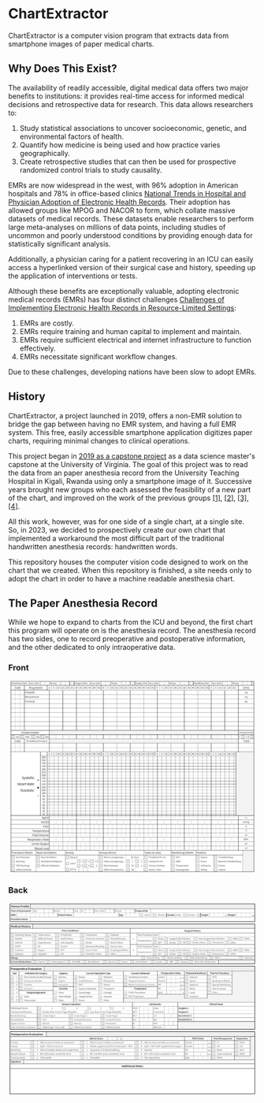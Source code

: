 # ChartExtractor
ChartExtractor is a computer vision program that extracts data from smartphone images of paper medical charts.

## Why Does This Exist?

The availability of readily accessible, digital medical data offers two major benefits to institutions: it provides real-time access for informed medical decisions and retrospective data for research. This data allows researchers to:

1. Study statistical associations to uncover socioeconomic, genetic, and environmental factors of health.
2. Quantify how medicine is being used and how practice varies geographically.
3. Create retrospective studies that can then be used for prospective randomized control trials to study causality.

EMRs are now widespread in the west, with 96% adoption in American hospitals and 78% in office-based clinics [National Trends in Hospital and Physician Adoption of Electronic Health Records](https://www.healthit.gov/data/quickstats/national-trends-hospital-and-physician-adoption-electronic-health-records). Their adoption has allowed groups like MPOG and NACOR to form, which collate massive datasets of medical records. These datasets enable researchers to perform large meta-analyses on millions of data points, including studies of uncommon and poorly understood conditions by providing enough data for statistically significant analysis.

Additionally, a physician caring for a patient recovering in an ICU can easily access a hyperlinked version of their surgical case and history, speeding up the application of interventions or tests.

Although these benefits are exceptionally valuable, adopting electronic medical records (EMRs) has four distinct challenges [Challenges of Implementing Electronic Health Records in Resource-Limited Settings](https://www.ncbi.nlm.nih.gov/pmc/articles/PMC5654179/):

1. EMRs are costly.
2. EMRs require training and human capital to implement and maintain.
3. EMRs require sufficient electrical and internet infrastructure to function effectively.
4. EMRs necessitate significant workflow changes.

Due to these challenges, developing nations have been slow to adopt EMRs.

## History
ChartExtractor, a project launched in 2019, offers a non-EMR solution to bridge the gap between having no EMR system, and having a full EMR system. 
This free, easily accessible smartphone application digitizes paper charts, requiring minimal changes to clinical operations. 

This project began in [2019 as a capstone project](https://ieeexplore.ieee.org/document/9106679) as a data science master's capstone at the University of Virginia. 
The goal of this project was to read the data from an paper anesthesia record from the University Teaching Hospital in Kigali, Rwanda using only a smartphone image of it.
Successive years brought new groups who each assessed the feasibility of a new part of the chart, and improved on the work of the previous groups [[1]](https://ieeexplore.ieee.org/document/9106679), [[2]](https://ieeexplore.ieee.org/document/9483723), [[3]](https://ieeexplore.ieee.org/document/9799426), [[4]](https://bmcbioinformatics.biomedcentral.com/articles/10.1186/s12859-024-05785-8).

All this work, however, was for one side of a single chart, at a single site. So, in 2023, we decided to prospectively create our own chart that implemented a workaround the most difficult part of the traditional handwritten anesthesia records: handwritten words.

This repository houses the computer vision code designed to work on the chart that we created. When this repository is finished, a site needs only to adopt the chart in order to have a machine readable anesthesia chart.

## The Paper Anesthesia Record
While we hope to expand to charts from the ICU and beyond, the first chart this program will operate on is the anesthesia record. The anesthesia record has two sides, one to record preoperative and postoperative information, and the other dedicated to only intraoperative data.

### Front
![Front side of the anesthesia chart](docs/assets/unified_intraoperative_preoperative_flowsheet_v1_1_front.png)
### Back
![Front side of the anesthesia chart](docs/assets/unified_intraoperative_preoperative_flowsheet_v1_1_back.png)
